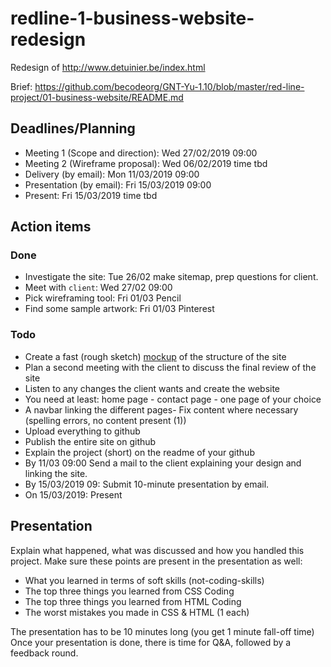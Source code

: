 # redline-1-business-website-redesign

Redesign of http://www.detuinier.be/index.html

Brief: https://github.com/becodeorg/GNT-Yu-1.10/blob/master/red-line-project/01-business-website/README.md

## Deadlines/Planning
- Meeting 1 (Scope and direction): Wed 27/02/2019 09:00
- Meeting 2 (Wireframe proposal): Wed 06/02/2019 time tbd
- Delivery (by email): Mon 11/03/2019 09:00
- Presentation (by email): Fri 15/03/2019 09:00
- Present: Fri 15/03/2019 time tbd

## Action items

### Done
- Investigate the site: Tue 26/02 make sitemap, prep questions for client.
- Meet with `client`: Wed 27/02 09:00
- Pick wireframing tool: Fri 01/03 Pencil
- Find some sample artwork: Fri 01/03 Pinterest

### Todo

- Create a fast (rough sketch) [mockup](https://taggar.github.io/redline-1-business-website-redesign/_wireframe/test_export/index.html) of the structure of the site
- Plan a second meeting with the client to discuss the final review of the site
- Listen to any changes the client wants and create the website
- You need at least: home page - contact page - one page of your choice
- A navbar linking the different pages- Fix content where necessary (spelling errors, no content present (1))
- Upload everything to github
- Publish the entire site on github
- Explain the project (short) on the readme of your github
- By 11/03 09:00 Send a mail to the client explaining your design and linking the site.
- By 15/03/2019 09: Submit 10-minute presentation by email.
- On 15/03/2019: Present

## Presentation

Explain what happened, what was discussed and how you handled this project.
Make sure these points are present in the presentation as well:

- What you learned in terms of soft skills (not-coding-skills)
- The top three things you learned from CSS Coding
- The top three things you learned from HTML Coding
- The worst mistakes you made in CSS & HTML (1 each)

The presentation has to be 10 minutes long (you get 1 minute fall-off time)
Once your presentation is done, there is time for Q&A, followed by a feedback round.
